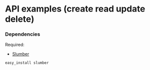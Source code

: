 # API examples (create read update delete)


### Dependencies
Required:
* [Slumber](https://github.com/dstufft/slumber)

````
easy_install slumber
````
